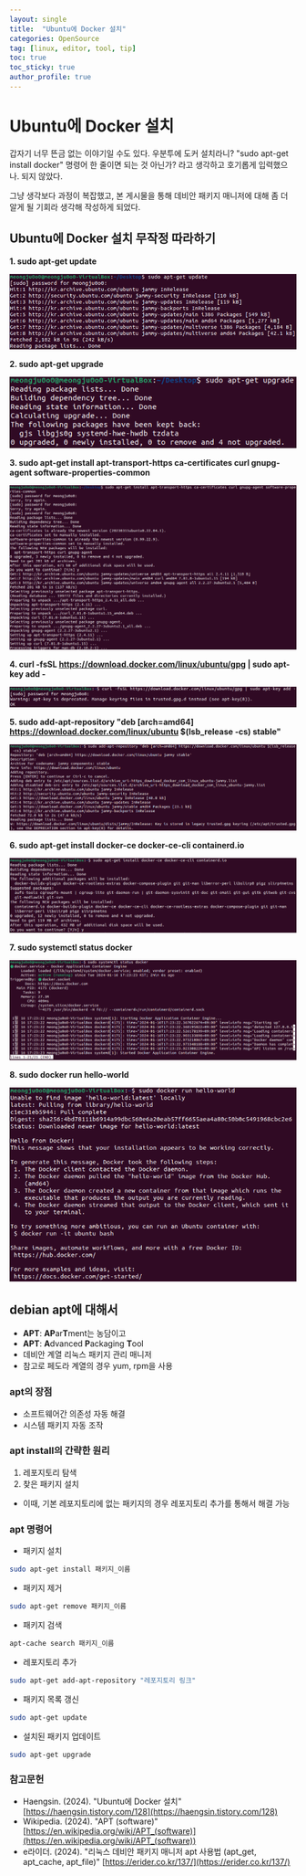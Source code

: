 ```yaml
---
layout: single
title:  "Ubuntu에 Docker 설치"
categories: OpenSource
tag: [linux, editor, tool, tip]
toc: true
toc_sticky: true
author_profile: true
---
```


# Ubuntu에 Docker 설치

<p>갑자기 너무 뜬금 없는 이야기일 수도 있다. 우분투에 도커 설치라니? "sudo apt-get install docker" 명령어 한 줄이면 되는 것 아닌가? 라고 생각하고 호기롭게 입력했으나. 되지 않았다.</p>
<p>그냥 생각보다 과정이 복잡했고, 본 게시물을 통해 데비안 패키지 매니저에 대해 좀 더 알게 될 기회라 생각해 작성하게 되었다.</p>

## Ubuntu에 Docker 설치 무작정 따라하기
**1. sudo apt-get update**

![img](/images/2024-01-16-Docker_on_Ubuntu/apt-update.png)

**2. sudo apt-get upgrade**

![img](/images/2024-01-16-Docker_on_Ubuntu/apt-upgrade.png)

**3. sudo apt-get install apt-transport-https ca-certificates curl gnupg-agent software-properties-common**

![img](/images/2024-01-16-Docker_on_Ubuntu/apt-install-pre.png)

**4. curl -fsSL https://download.docker.com/linux/ubuntu/gpg \| sudo apt-key add -**

![img](/images/2024-01-16-Docker_on_Ubuntu/apt-key-add.png)

**5. sudo add-apt-repository "deb [arch=amd64] https://download.docker.com/linux/ubuntu $(lsb_release -cs) stable"**

![img](/images/2024-01-16-Docker_on_Ubuntu/apt-add-repo.png)

**6. sudo apt-get install docker-ce docker-ce-cli containerd.io**

![img](/images/2024-01-16-Docker_on_Ubuntu/apt-install-docker.png)

**7. sudo systemctl status docker**

![img](/images/2024-01-16-Docker_on_Ubuntu/systemctl-status-docker.png)

**8. sudo docker run hello-world**

![img](/images/2024-01-16-Docker_on_Ubuntu/docker-run.png)

## debian apt에 대해서
- **APT**: **AP**ar**T**ment는 농담이고
- **APT**: **A**dvanced **P**ackaging **T**ool
- 데비안 계열 리눅스 패키지 관리 매니저
- 참고로 페도라 계열의 경우 yum, rpm을 사용

### apt의 장점
- 소프트웨어간 의존성 자동 해결
- 시스템 패키지 자동 조작

### apt install의 간략한 원리
1. 레포지토리 탐색
2. 찾은 패키지 설치

- 이때, 기본 레포지토리에 없는 패키지의 경우 레포지토리 추가를 통해서 해결 가능

### apt 명령어
- 패키지 설치
```bash
sudo apt-get install 패키지_이름
```

- 패키지 제거
```bash
sudo apt-get remove 패키지_이름
```

- 패키지 검색
```bash
apt-cache search 패키지_이름
```

- 레포지토리 추가
```bash
sudo apt-get add-apt-repository "레포지토리 링크"
```

- 패키지 목록 갱신
```bash
sudo apt-get update
```

- 설치된 패키지 업데이트
```bash
sudo apt-get upgrade
```

### 참고문헌
- Haengsin. (2024). "Ubuntu에 Docker 설치" [https://haengsin.tistory.com/128](https://haengsin.tistory.com/128)
- Wikipedia. (2024). "APT (software)" [https://en.wikipedia.org/wiki/APT_(software)](https://en.wikipedia.org/wiki/APT_(software))
- e라이더. (2024). "리눅스 데비안 패키지 매니저 apt 사용법 (apt_get, apt_cache, apt_file)" [https://erider.co.kr/137/](https://erider.co.kr/137/)